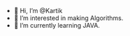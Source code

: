 - 👋 Hi, I’m @Kartik
- 👀 I’m interested in making Algorithms.
- 🌱 I’m currently learning JAVA.

<!---
Kartikbetrippin/Kartikbetrippin is a ✨ special ✨ repository because its `README.md` (this file) appears on your GitHub profile.
You can click the Preview link to take a look at your changes.
--->
